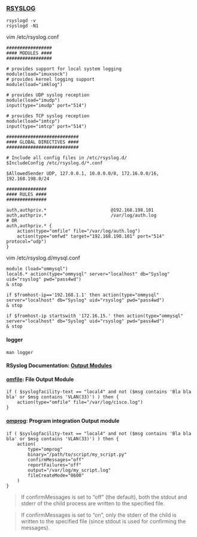 ### [RSYSLOG](https://www.rsyslog.com/doc/v8-stable/configuration/)

```
rsyslogd -v
rsyslogd -N1
```
vim /etc/rsyslog.conf
```
#################
#### MODULES ####
#################

# provides support for local system logging
module(load="imuxsock")
# provides kernel logging support
module(load="imklog")

# provides UDP syslog reception
module(load="imudp")
input(type="imudp" port="514")

# provides TCP syslog reception
module(load="imtcp")
input(type="imtcp" port="514")

###########################
#### GLOBAL DIRECTIVES ####
###########################

# Include all config files in /etc/rsyslog.d/
$IncludeConfig /etc/rsyslog.d/*.conf

$AllowedSender UDP, 127.0.0.1, 10.0.0.0/8, 172.16.0.0/16, 192.168.198.0/24

###############
#### RULES ####
###############

auth,authpriv.*                        @192.168.198.101
auth,authpriv.*                        /var/log/auth.log
# OR
auth,authpriv.* {
    action(type="omfile" file="/var/log/auth.log")
    action(type="omfwd" target="192.168.198.101" port="514" protocol="udp")
}
```
vim /etc/rsyslog.d/mysql.conf
```
module (load="ommysql")
local6.* action(type="ommysql" server="localhost" db="Syslog" uid="rsyslog" pwd="pass4wd")
& stop

if $fromhost-ip=='192.168.1.1' then action(type="ommysql" server="localhost" db="Syslog" uid="rsyslog" pwd="pass4wd")
& stop

if $fromhost-ip startswith '172.16.15.' then action(type="ommysql" server="localhost" db="Syslog" uid="rsyslog" pwd="pass4wd")
& stop
```
#### logger
```
man logger
```
#### RSyslog Documentation: [Output Modules](https://www.rsyslog.com/doc/v8-stable/configuration/modules/idx_output.html)
#### [omfile](https://www.rsyslog.com/doc/v8-stable/configuration/modules/omfile.html?highlight=omfile): File Output Module
```
if ( $syslogfacility-text == "local4" and not ($msg contains 'Bla bla bla' or $msg contains 'VLAN(33)') ) then {
    action(type="omfile" file="/var/log/cisco.log")
}
```
#### [omprog](https://www.rsyslog.com/doc/v8-stable/configuration/modules/omprog.html): Program integration Output module
```
if ( $syslogfacility-text == "local4" and not ($msg contains 'Bla bla bla' or $msg contains 'VLAN(33)') ) then {
    action( 
        type="omprog" 
        binary="/path/to/script/my_script.py"
        confirmMessages="off"
        reportFailures="off"
        output="/var/log/my_script.log"
        fileCreateMode="0600"
    )
}
```
> If confirmMessages is set to “off” (the default), both the stdout and stderr of the child process are written to the specified file.

> If confirmMessages is set to “on”, only the stderr of the child is written to the specified file (since stdout is used for 
> confirming the messages).
